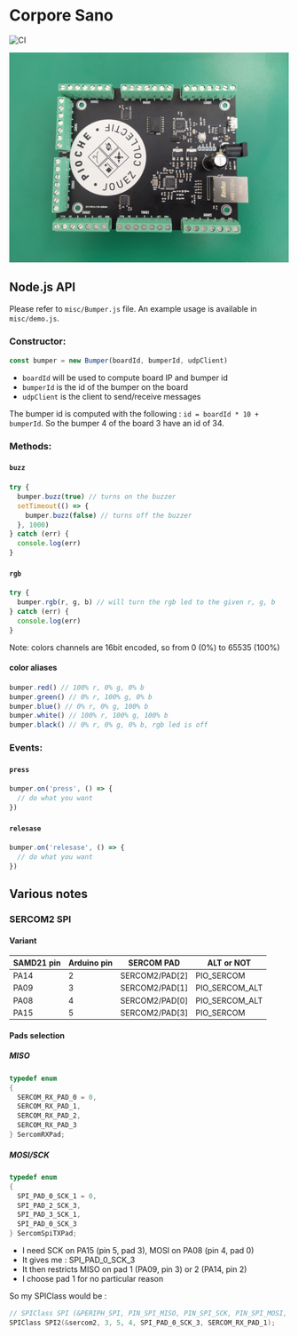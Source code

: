# Corpore Sano

![CI](https://github.com/xseignard/corpore-sano/workflows/CI/badge.svg)

![board](./.github/images/board.jpg)

## Node.js API

Please refer to `misc/Bumper.js` file. An example usage is available in `misc/demo.js`.

### Constructor:

```js
const bumper = new Bumper(boardId, bumperId, udpClient)
```

- `boardId` will be used to compute board IP and bumper id
- `bumperId` is the id of the bumper on the board
- `udpClient` is the client to send/receive messages

The bumper id is computed with the following : `id = boardId * 10 + bumperId`. So the bumper 4 of the board 3 have an id of 34.

### Methods:

#### `buzz`

```js
try {
  bumper.buzz(true) // turns on the buzzer
  setTimeout(() => {
    bumper.buzz(false) // turns off the buzzer
  }, 1000)
} catch (err) {
  console.log(err)
}
```

#### `rgb`

```js
try {
  bumper.rgb(r, g, b) // will turn the rgb led to the given r, g, b
} catch (err) {
  console.log(err)
}
```

Note: colors channels are 16bit encoded, so from 0 (0%) to 65535 (100%)

#### color aliases

```js
bumper.red() // 100% r, 0% g, 0% b
bumper.green() // 0% r, 100% g, 0% b
bumper.blue() // 0% r, 0% g, 100% b
bumper.white() // 100% r, 100% g, 100% b
bumper.black() // 0% r, 0% g, 0% b, rgb led is off
```

### Events:

#### `press`

```js
bumper.on('press', () => {
  // do what you want
})
```

#### `relesase`

```js
bumper.on('relesase', () => {
  // do what you want
})
```

## Various notes

### SERCOM2 SPI

#### Variant

| SAMD21 pin | Arduino pin | SERCOM PAD     | ALT or NOT     |
| ---------- | ----------- | -------------- | -------------- |
| PA14       | 2           | SERCOM2/PAD[2] | PIO_SERCOM     |
| PA09       | 3           | SERCOM2/PAD[1] | PIO_SERCOM_ALT |
| PA08       | 4           | SERCOM2/PAD[0] | PIO_SERCOM_ALT |
| PA15       | 5           | SERCOM2/PAD[3] | PIO_SERCOM     |

#### Pads selection

##### MISO

```cpp
typedef enum
{
  SERCOM_RX_PAD_0 = 0,
  SERCOM_RX_PAD_1,
  SERCOM_RX_PAD_2,
  SERCOM_RX_PAD_3
} SercomRXPad;
```

##### MOSI/SCK

```cpp
typedef enum
{
  SPI_PAD_0_SCK_1 = 0,
  SPI_PAD_2_SCK_3,
  SPI_PAD_3_SCK_1,
  SPI_PAD_0_SCK_3
} SercomSpiTXPad;
```

- I need SCK on PA15 (pin 5, pad 3), MOSI on PA08 (pin 4, pad 0)
- It gives me : SPI_PAD_0_SCK_3
- It then restricts MISO on pad 1 (PA09, pin 3) or 2 (PA14, pin 2)
- I choose pad 1 for no particular reason

So my SPIClass would be :

```cpp
// SPIClass SPI (&PERIPH_SPI, PIN_SPI_MISO, PIN_SPI_SCK, PIN_SPI_MOSI, PAD_SPI_TX, PAD_SPI_RX);
SPIClass SPI2(&sercom2, 3, 5, 4, SPI_PAD_0_SCK_3, SERCOM_RX_PAD_1);
```
